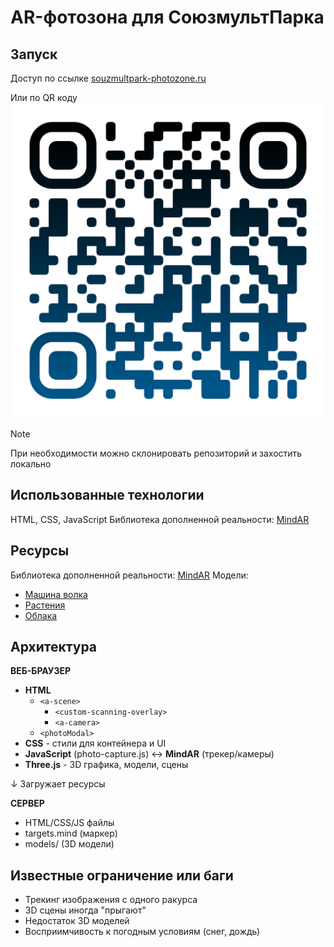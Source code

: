# AR-фотозона для СоюзмультПарка
## Запуск
Доступ по ссылке [souzmultpark-photozone.ru](https://souzmultpark-photozone.ru/)

Или по QR коду
![QR Code](/images/qr-code.png)


> [!NOTE] 
> При необходимости можно склонировать репозиторий и захостить локально

## Использованные технологии
HTML, CSS, JavaScript
Библиотека дополненной реальности: [MindAR](https://hiukim.github.io/mind-ar-js-doc/)

## Ресурсы
Библиотека дополненной реальности: [MindAR](https://hiukim.github.io/mind-ar-js-doc/)
Модели:
 - [Машина волка](https://sketchfab.com/3d-models/volks-wolfs-car-nu-pogodi-62239be23535431aa73736c14e5b7272)
 - [Растения](https://sketchfab.com/3d-models/plants-kit-6c2980169c1e44e499d94a67c1752477)
 - [Облака](https://free-game-assets.itch.io/free-horizontal-game-backgrounds)

## Архитектура
**ВЕБ-БРАУЗЕР**
- **HTML**
  - `<a-scene>`
    - `<custom-scanning-overlay>`
    - `<a-camera>`
  - `<photoModal>`
- **CSS** - стили для контейнера и UI
- **JavaScript** (photo-capture.js) ↔ **MindAR** (трекер/камеры)
- **Three.js** - 3D графика, модели, сцены

↓ Загружает ресурсы

**СЕРВЕР**
- HTML/CSS/JS файлы
- targets.mind (маркер)
- models/ (3D модели)
## Известные ограничение или баги
 - Трекинг изображения с одного ракурса
 - 3D сцены иногда "прыгают"
 - Недостаток 3D моделей
 - Восприимчивость к погодным условиям (снег, дождь)